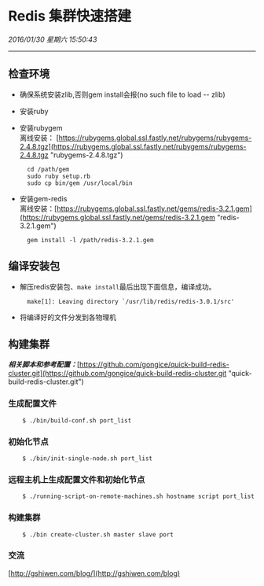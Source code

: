 # Redis 集群快速搭建 #
*2016/01/30 星期六 15:50:43*

----------
## 检查环境 ##
- 确保系统安装zlib,否则gem install会报(no such file to load -- zlib)
- 安装ruby
- 安装rubygem  
离线安装： [https://rubygems.global.ssl.fastly.net/rubygems/rubygems-2.4.8.tgz](https://rubygems.global.ssl.fastly.net/rubygems/rubygems-2.4.8.tgz "rubygems-2.4.8.tgz")
 
	    cd /path/gem  
	    sudo ruby setup.rb  
	    sudo cp bin/gem /usr/local/bin 
- 安装gem-redis  
离线安装：[https://rubygems.global.ssl.fastly.net/gems/redis-3.2.1.gem](https://rubygems.global.ssl.fastly.net/gems/redis-3.2.1.gem "redis-3.2.1.gem")  
	   
	    gem install -l /path/redis-3.2.1.gem  

## 编译安装包 ##
- 解压redis安装包、`make install`最后出现下面信息，编译成功。

	    make[1]: Leaving directory `/usr/lib/redis/redis-3.0.1/src'
- 将编译好的文件分发到各物理机  

## 构建集群  
***相关脚本和参考配置：***[https://github.com/gongice/quick-build-redis-cluster.git](https://github.com/gongice/quick-build-redis-cluster.git "quick-build-redis-cluster.git")  
### 生成配置文件   
	    $ ./bin/build-conf.sh port_list  
### 初始化节点   
	    $ ./bin/init-single-node.sh port_list  
### 远程主机上生成配置文件和初始化节点  
	    $ ./running-script-on-remote-machines.sh hostname script port_list  
### 构建集群   
	    $ ./bin create-cluster.sh master slave port  
### 交流   
[http://gshiwen.com/blog/](http://gshiwen.com/blog)

